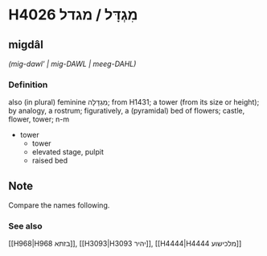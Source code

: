 # H4026 מִגְדָּל / מגדל

## migdâl

_(mig-dawl' | miɡ-DAWL | meeɡ-DAHL)_

### Definition

also (in plural) feminine מִגְדָּלָה; from H1431; a tower (from its size or height); by analogy, a rostrum; figuratively, a (pyramidal) bed of flowers; castle, flower, tower; n-m

- tower
  - tower
  - elevated stage, pulpit
  - raised bed

## Note

Compare the names following.

### See also

[[H968|H968 בזתא]], [[H3093|H3093 יהיר]], [[H4444|H4444 מלכישוע]]
